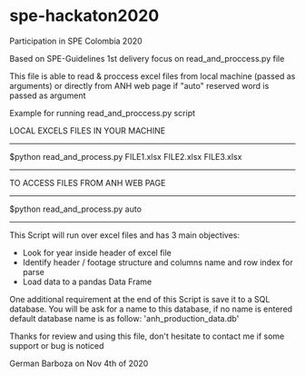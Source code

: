 # spe-hackaton2020
Participation in SPE Colombia 2020 

Based on SPE-Guidelines 1st delivery focus on read_and_proccess.py file 

This file is able to read & proccess excel files from local machine (passed as arguments) or directly from ANH web page if "auto" reserved word is passed as argument

Example for running read_and_proccess.py script 

LOCAL EXCELS FILES IN YOUR MACHINE 
_____________________________________________________________

$python read_and_process.py FILE1.xlsx FILE2.xlsx FILE3.xlsx

_____________________________________________________________


TO ACCESS FILES FROM ANH WEB PAGE 
______________________________________________________________
$python read_and_process.py auto 
______________________________________________________________

This Script will run over excel files and has 3 main objectives:
- Look for year inside header of excel file 
- Identify header / footage structure and columns name and row index for parse 
- Load data to a pandas Data Frame 

One additional requirement at the end of this Script is save it to a SQL database. You will be ask for a name to this database, if no name is entered default database name is as follow: 'anh_production_data.db' 


Thanks for review and using this file, don't hesitate to contact me if some support or bug is noticed 


German Barboza on Nov 4th of 2020 


